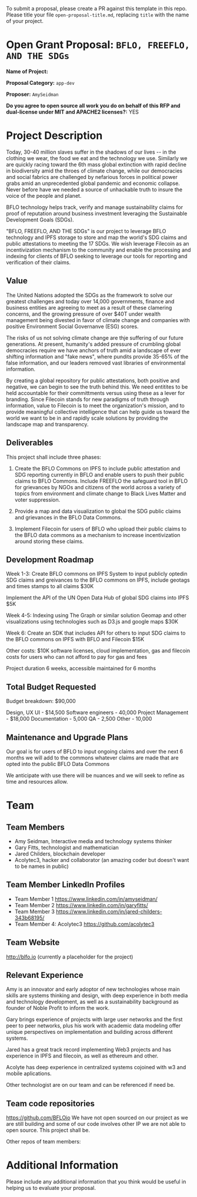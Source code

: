 To submit a proposal, please create a PR against this template in this repo. Please title your file `open-proposal-title.md`, replacing `title` with the name of your project.

# Open Grant Proposal: `BFLO, FREEFLO, AND THE SDGs`

**Name of Project:**

**Proposal Category:**  `app-dev`

**Proposer:** `AmySeidman`

**Do you agree to open source all work you do on behalf of this RFP and dual-license under MIT and APACHE2 licenses?:** YES

# Project Description
Today, 30-40 million slaves suffer in the shadows of our lives -- in the clothing we wear, the food we eat and the technology we use. Similarly we are quickly racing toward the 6th mass global extinction with rapid decline in biodiversity amid the throes of climate change, while our democracies and social fabrics are challenged by nefarious forces in political power grabs amid an unprecedented global pandemic and economic collapse. Never before have we needed a source of unhackable truth to insure the voice of the people and planet.

BFLO technology helps track, verify and manage sustainability claims for proof of reputation around business investment leveraging the Sustainable Development Goals (SDGs). 

"BFLO, FREEFLO, AND THE SDGs" is our project to leverage BFLO technology and IPFS storage to store and map the world's SDG claims and public attestations to meeting the 17 SDGs. We wish leverage Filecoin as an incentivization mechanism to the community and enable the processing and indexing for clients of BFLO seeking to leverage our tools for reporting and verification of their claims.

## Value

The United Nations adopted the SDGs as the framework to solve our greatest challenges and today over 14,000 governments, finance and business entities are agreeing to meet as a result of these clamering concerns, and the growing pressure of over $40T under wealth management being divested in favor of climate change and companies with positive Environment Social Governanve (ESG) scores. 

The risks of us not solving climate change are thje suffering of our future generations. At present, humanity's added pressure of crumbling global democracies require we have anchors of truth amid a landscape of ever shifting information and "fake news", where pundits provide 35-65% of the false information, and our leaders removed vast libraries of environmental information. 

By creating a global repository for public attestations, both positive and negative, we can begin to see the truth behind this. We need entitites to be held accountable for their committments versus using these as a lever for branding. Since Filecoin stands for new paradigms of truth through information, value to Filecoin is to meet the organization's mission, and to provide meaningful collective intelligence that can help guide us toward the world we want to be in and rapidly scale solutions by providing the landscape map and transparency. 

## Deliverables


This project shall include three phases:

1. Create the BFLO Commons on IPFS to include public attestation and SDG reporting currently in BFLO and enable users to push their public claims to BFLO Commons. Include FREEFLO the safeguard tool in BFLO for grievances by NGOs and citizens of the world across a variety of topics from environment and climate change to Black Lives Matter and voter suppression.

2. Provide a map and data visualization to global the SDG public claims and grievances in the BFLO Data Commons. 

3. Implement Filecoin for users of BFLO who upload their public claims to the BFLO data commons as a mechanism to increase incentivization  around storing these claims. 


## Development Roadmap

Week 1-3: 
Create BFLO commons on IPFS
System to input publicly optedin SDG claims and greivances to the BFLO commons on IPFS, include geotags and times stamps to all claims
$30K

Implement the API of the UN Open Data Hub of global SDG claims into IPFS
$5K

Week 4-5:
Indexing using The Graph or similar solution
Geomap and other visualizations using technologies such as D3.js and google maps
$30K

Week 6:
Create an SDK that includes API for others to input SDG claims to the BFLO commons on IPFS with BFLO and Filecoin
$15K

Other costs: $10K 
software licenses, cloud implementation, gas and filecoin costs for users who can not afford to pay for gas and fees

Project duration 6 weeks, accessible maintained for 6 months

## Total Budget Requested

Budget breakdown: $90,000

Design, UX UI - $14,500
Software engineers - 40,000
Project Management - $18,000 
Documentation - 5,000
QA - 2,500
Other - 10,000

## Maintenance and Upgrade Plans

Our goal is for users of BFLO to input ongoing claims and over the next 6 months we will add to the commons whatever claims are made that are opted into the public BFLO Data Commons

We anticipate with use there will be nuances and we will seek to refine as time and resources allow.

# Team

## Team Members

- Amy Seidman, Interactive media and technology systems thinker
- Gary Fitts, technologist and mathematician
- Jared Childers, blockchain developer
- Acolytec3, hacker and collaborator (an amazing coder but doesn't want to be names in public) 

## Team Member LinkedIn Profiles

- Team Member 1 https://www.linkedin.com/in/amyseidman/
- Team Member 2 https://www.linkedin.com/in/garyfitts/
- Team Member 3 https://www.linkedin.com/in/jared-childers-343b68195/
- Team Member 4: Acolytec3 https://github.com/acolytec3 

## Team Website

http://blfo.io (currently a placeholder for the project)

## Relevant Experience

Amy is an innovator and early adoptor of new technologies whose main skills are systems thinking and design, with deep experience in both media and technology development, as well as a sustainability background as founder of Noble Profit to inform the work. 

Gary brings experience of projects with large user networks and the first peer to peer networks, plus his work with academic data modeling offer unique perspectives on implementation and building across different systems.

Jared has a great track record implementing Web3 projects and has experience in IPFS and filecoin, as well as ethereum and other.

Acolyte has deep experience in centralized systems cojoined with w3 and mobile aplications.

Other technologist are on our team and can be referenced if need be.

## Team code repositories

https://github.com/BFLOio
We have not open sourced on our project as we are still building and some of our code involves other IP we are not able to open source. This project shall be.

Other repos of team members:


# Additional Information

Please include any additional information that you think would be useful in helping us to evaluate your proposal.
